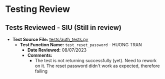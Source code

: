 # Testing Review

## Tests Reviewed - SIU (Still in review)

- **Test Source File:** [tests/auth_tests.py](../../tests/auth_tests.py)
  - **Test Function Name:** `test_reset_password` - HUONG TRAN
    - **Date Reviewed:** 08/07/2023
    - **Comments:**
      - The test is not returning successfully (yet). Need to rework on it. The reset password didn't work as expected, therefore failing
      
